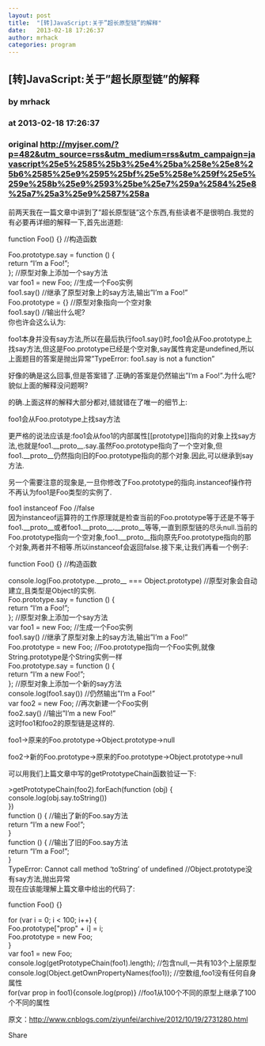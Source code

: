 ```yaml
---
layout: post
title:  "[转]JavaScript:关于”超长原型链”的解释"
date:   2013-02-18 17:26:37
author: mrhack
categories: program
---
```


## [转]JavaScript:关于”超长原型链”的解释
### by mrhack
### at 2013-02-18 17:26:37
### original <http://myjser.com/?p=482&utm_source=rss&utm_medium=rss&utm_campaign=javascript%25e5%2585%25b3%25e4%25ba%258e%25e8%25b6%2585%25e9%2595%25bf%25e5%258e%259f%25e5%259e%258b%25e9%2593%25be%25e7%259a%2584%25e8%25a7%25a3%25e9%2587%258a>

<p>前两天我在一篇文章中讲到了”超长原型链”这个东西,有些读者不是很明白.我觉的有必要再详细的解释一下,首先出道题:</p>
<p>function Foo() {}                      //构造函数</p>
<p>Foo.prototype.say = function () {<br>
    return “I’m a Foo!”;<br>
};                                     //原型对象上添加一个say方法<br>
var foo1 = new Foo;                    //生成一个Foo实例<br>
foo1.say()                             //继承了原型对象上的say方法,输出”I’m a Foo!”<br>
Foo.prototype = {}                     //原型对象指向一个空对象<br>
foo1.say()                             //输出什么呢?<br>
你也许会这么认为:</p>
<p>foo1本身并没有say方法,所以在最后执行foo1.say()时,foo1会从Foo.prototype上找say方法,但这是Foo.prototype已经是个空对象,say属性肯定是undefined,所以上面题目的答案是抛出异常”TypeError: foo1.say is not a function”</p>
<p>好像的确是这么回事,但是答案错了.正确的答案是仍然输出”I’m a Foo!”.为什么呢?貌似上面的解释没问题啊?</p>
<p>的确.上面这样的解释大部分都对,错就错在了唯一的细节上:</p>
<p>foo1会从Foo.prototype上找say方法</p>
<p>更严格的说法应该是:foo1会从foo1的内部属性[[prototype]]指向的对象上找say方法,也就是foo1.__proto__.say.虽然Foo.prototype指向了一个空对象,但foo1.__proto__仍然指向旧的Foo.prototype指向的那个对象.因此,可以继承到say方法.</p>
<p>另一个需要注意的现象是,一旦你修改了Foo.prototype的指向.instanceof操作符不再认为foo1是Foo类型的实例了.</p>
<p>foo1 instanceof Foo     //false<br>
因为instanceof运算符的工作原理就是检查当前的Foo.prototype等于还是不等于foo1.__proto__或者foo1.__proto__.__proto__等等,一直到原型链的尽头null.当前的Foo.prototype指向一个空对象,foo1.__proto__指向原先Foo.prototype指向的那个对象,两者并不相等.所以instanceof会返回false.接下来,让我们再看一个例子:</p>
<p>function Foo() {}                      //构造函数</p>
<p>console.log(Foo.prototype.__proto__ === Object.prototype)   //原型对象会自动建立,且类型是Object的实例.<br>
Foo.prototype.say = function () {<br>
    return “I’m a Foo!”;<br>
};                                     //原型对象上添加一个say方法<br>
var foo1 = new Foo;                    //生成一个Foo实例<br>
foo1.say()                             //继承了原型对象上的say方法,输出”I’m a Foo!”<br>
Foo.prototype = new Foo;               //Foo.prototype指向一个Foo实例,就像String.prototype是个String实例一样<br>
Foo.prototype.say = function () {<br>
    return “I’m a new Foo!”;<br>
};                                     //原型对象上添加一个新的say方法<br>
console.log(foo1.say())                //仍然输出”I’m a Foo!”<br>
var foo2 = new Foo;                    //再次新建一个Foo实例<br>
foo2.say()                             //输出”I’m a new Foo!”<br>
这时foo1和foo2的原型链是这样的.</p>
<p>foo1-&gt;原来的Foo.prototype-&gt;Object.prototype-&gt;null</p>
<p>foo2-&gt;新的Foo.prototype-&gt;原来的Foo.prototype-&gt;Object.prototype-&gt;null</p>
<p>可以用我们上篇文章中写的getPrototypeChain函数验证一下:</p>
<p>&gt;getPrototypeChain(foo2).forEach(function (obj) {<br>
    console.log(obj.say.toString())<br>
})<br>
function () {                                  //输出了新的Foo.say方法<br>
    return “I’m a new Foo!”;<br>
}<br>
function () {                                  //输出了旧的Foo.say方法<br>
    return “I’m a Foo!”;<br>
}<br>
TypeError: Cannot call method ‘toString’ of undefined  //Object.prototype没有say方法,抛出异常<br>
现在应该能理解上篇文章中给出的代码了:</p>
<p>function Foo() {}</p>
<p>for (var i = 0; i &lt; 100; i++) {<br>
    Foo.prototype["prop" + i] = i;<br>
    Foo.prototype = new Foo;<br>
}<br>
var foo1 = new Foo;<br>
console.log(getPrototypeChain(foo1).length);          //包含null,一共有103个上层原型<br>
console.log(Object.getOwnPropertyNames(foo1));        //空数组,foo1没有任何自身属性<br>
for(var prop in foo1){console.log(prop)}              //foo1从100个不同的原型上继承了100个不同的属性</p>
<p>原文：<a href="http://www.cnblogs.com/ziyunfei/archive/2012/10/19/2731280.html">http://www.cnblogs.com/ziyunfei/archive/2012/10/19/2731280.html</a></p>
<p><a href="http://www.addtoany.com/share_save#url=http%3A%2F%2Fmyjser.com%2F%3Fp%3D482&amp;title=%5B%E8%BD%AC%5DJavaScript%3A%E5%85%B3%E4%BA%8E%E2%80%9D%E8%B6%85%E9%95%BF%E5%8E%9F%E5%9E%8B%E9%93%BE%E2%80%9D%E7%9A%84%E8%A7%A3%E9%87%8A"><img src="http://myjser.com/wp-content/plugins/add-to-any/share_save_171_16.png" width="171" height="16" alt="Share"></a></p>